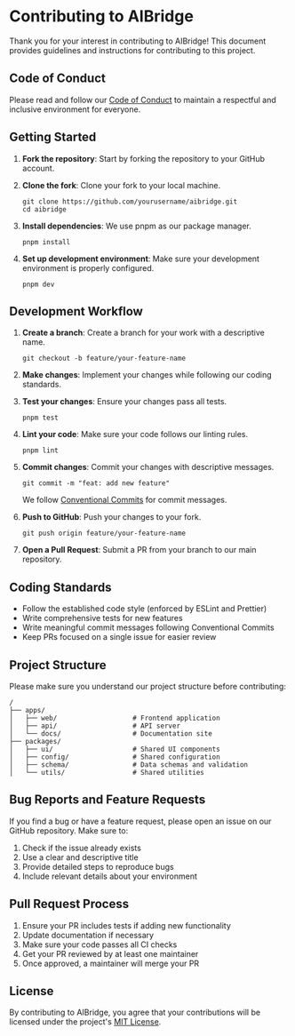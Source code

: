 # Contributing to AIBridge

Thank you for your interest in contributing to AIBridge! This document provides guidelines and instructions for contributing to this project.

## Code of Conduct

Please read and follow our [Code of Conduct](CODE_OF_CONDUCT.md) to maintain a respectful and inclusive environment for everyone.

## Getting Started

1. **Fork the repository**: Start by forking the repository to your GitHub account.

2. **Clone the fork**: Clone your fork to your local machine.
   ```
   git clone https://github.com/yourusername/aibridge.git
   cd aibridge
   ```

3. **Install dependencies**: We use pnpm as our package manager.
   ```
   pnpm install
   ```

4. **Set up development environment**: Make sure your development environment is properly configured.
   ```
   pnpm dev
   ```

## Development Workflow

1. **Create a branch**: Create a branch for your work with a descriptive name.
   ```
   git checkout -b feature/your-feature-name
   ```

2. **Make changes**: Implement your changes while following our coding standards.

3. **Test your changes**: Ensure your changes pass all tests.
   ```
   pnpm test
   ```

4. **Lint your code**: Make sure your code follows our linting rules.
   ```
   pnpm lint
   ```

5. **Commit changes**: Commit your changes with descriptive messages.
   ```
   git commit -m "feat: add new feature"
   ```
   We follow [Conventional Commits](https://www.conventionalcommits.org/) for commit messages.

6. **Push to GitHub**: Push your changes to your fork.
   ```
   git push origin feature/your-feature-name
   ```

7. **Open a Pull Request**: Submit a PR from your branch to our main repository.

## Coding Standards

- Follow the established code style (enforced by ESLint and Prettier)
- Write comprehensive tests for new features
- Write meaningful commit messages following Conventional Commits
- Keep PRs focused on a single issue for easier review

## Project Structure

Please make sure you understand our project structure before contributing:

```
/
├── apps/
│   ├── web/                   # Frontend application
│   ├── api/                   # API server
│   └── docs/                  # Documentation site
├── packages/
│   ├── ui/                    # Shared UI components
│   ├── config/                # Shared configuration
│   ├── schema/                # Data schemas and validation
│   └── utils/                 # Shared utilities
```

## Bug Reports and Feature Requests

If you find a bug or have a feature request, please open an issue on our GitHub repository. Make sure to:

1. Check if the issue already exists
2. Use a clear and descriptive title
3. Provide detailed steps to reproduce bugs
4. Include relevant details about your environment

## Pull Request Process

1. Ensure your PR includes tests if adding new functionality
2. Update documentation if necessary
3. Make sure your code passes all CI checks
4. Get your PR reviewed by at least one maintainer
5. Once approved, a maintainer will merge your PR

## License

By contributing to AIBridge, you agree that your contributions will be licensed under the project's [MIT License](LICENSE). 